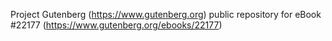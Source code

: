 Project Gutenberg (https://www.gutenberg.org) public repository for eBook #22177 (https://www.gutenberg.org/ebooks/22177)
